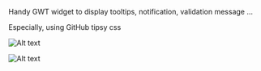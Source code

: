 Handy GWT widget to display tooltips, notification, validation message ...

Especially, using GitHub tipsy css

![Alt text](../../tree/master/screenshots/top.PNG)

![Alt text](../../tree/master/screenshots/left.PNG)
